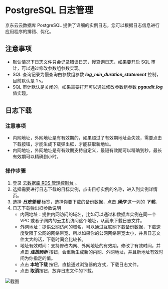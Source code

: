 # PostgreSQL 日志管理
京东云云数据库 PostgreSQL 提供了详细的实例日志，您可以根据日志信息进行应用程序的排错、优化。

## 注意事项
* 默认情况下日志文件只会记录错误日志，慢查询日志，如果要开启 SQL 审计，可以通过修改参数组参数实现。
* SQL 查询记录为慢查询由参数组参数 ***log_min_duration_statement*** 控制，目前默认是 1 s。
* SQL 审计默认是关闭的，如果需要打开可以通过修改参数组参数 ***pgaudit.log*** 值实现。

## 日志下载
### 注意事项
* 内网地址，外网地址是有有效期的，如果超过了有效期地址会失效，需要点击下载按钮，才能生成下载弹出框，才能获取新地址。
* 内网地址，外网地址是有有效期支持自定义，最短有效期可以精确到秒，最长有效期可以精确到小时。

### 操作步骤
1. 登录 [云数据库 RDS 管理控制台](https://rds-console.jdcloud.com/database) 。
2. 选择需要进行日志下载的目标实例，点击目标实例的名称，进入到实例详情页。
3. 选择 ***日志管理*** 标签，选择你要下载的备份数据，点击 ***操作*** 这一列的 ***下载***。
4. 日志下载弹出框参数说明
    * 内网地址：提供内网访问的域名，比如可以通过和数据库实例在同一个 VPC 或者子网内的云主机访问这个地址，从而来下载日志文件。
    * 外网地址：提供公网访问的域名，可以通过互联网下载备份数据，下载速度受限于公网的网络带宽，所以如果你的公网网络带宽太小，并且日志文件太大的话，下载时间会比较长。
    * 地址有效时间：支持修改内网、外网地址的有效期，修改了有效时间，并点击 ***连接刷新*** 按钮，会重新生成新的内网、外网地址，并且新地址有效时间为你指定的值。
    * 点击 **本地下载** 按钮，直接通过浏览器的方式，下载日志文件。
    * 点击 **取消**按钮，放弃日志文件的下载。

![截图](../../../image/RDS/Log-manager-1.jpg)


